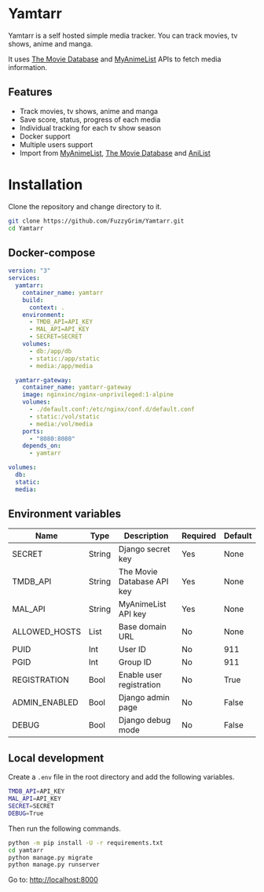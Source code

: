 # Yamtarr

Yamtarr is a self hosted simple media tracker. You can track movies, tv shows, anime and manga.

It uses [The Movie Database](https://www.themoviedb.org/) and [MyAnimeList](https://myanimelist.net/) APIs to fetch media information.

## Features

- Track movies, tv shows, anime and manga
- Save score, status, progress of each media
- Individual tracking for each tv show season
- Docker support
- Multiple users support
- Import from [MyAnimeList](https://myanimelist.net/), [The Movie Database](https://www.themoviedb.org/) and [AniList](https://anilist.co/)

# Installation

Clone the repository and change directory to it.

```bash
git clone https://github.com/FuzzyGrim/Yamtarr.git
cd Yamtarr
```

## Docker-compose

```yml
version: "3"
services:
  yamtarr:
    container_name: yamtarr
    build:
      context: .
    environment:
      - TMDB_API=API_KEY
      - MAL_API=API_KEY
      - SECRET=SECRET
    volumes:
      - db:/app/db
      - static:/app/static
      - media:/app/media

  yamtarr-gateway:
    container_name: yamtarr-gateway
    image: nginxinc/nginx-unprivileged:1-alpine
    volumes:
      - ./default.conf:/etc/nginx/conf.d/default.conf
      - static:/vol/static
      - media:/vol/media
    ports:
      - "8080:8080"
    depends_on:
      - yamtarr

volumes:
  db:
  static:
  media:
```

## Environment variables

| Name           |  Type       | Description                | Required     | Default  |
| -------------- | ----------- | -------------------------- | ------------ | -------- |
| SECRET         | String      | Django secret key          | Yes          | None     |
| TMDB_API       | String      | The Movie Database API key | Yes          | None     |
| MAL_API        | String      | MyAnimeList API key        | Yes          | None     |
| ALLOWED_HOSTS  | List        | Base domain URL            | No           | None     |
| PUID           | Int         | User ID                    | No           | 911      |
| PGID           | Int         | Group ID                   | No           | 911      |
| REGISTRATION   | Bool        | Enable user registration   | No           | True     |
| ADMIN_ENABLED  | Bool        | Django admin page          | No           | False    |
| DEBUG          | Bool        | Django debug mode          | No           | False    |


## Local development

Create a `.env` file in the root directory and add the following variables.

```bash
TMDB_API=API_KEY
MAL_API=API_KEY
SECRET=SECRET
DEBUG=True
```

Then run the following commands.

```bash
python -m pip install -U -r requirements.txt
cd yamtarr
python manage.py migrate
python manage.py runserver
```

Go to: [http://localhost:8000](http://localhost:8000)